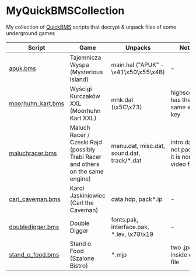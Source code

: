 # MyQuickBMSCollection
My collection of [QuickBMS](https://aluigi.altervista.org/quickbms.htm) scripts that decrypt &amp; unpack files of some underground games

| Script | Game | Unpacks | Notes
| -- | -- | -- | -- |
| [apuk.bms](apuk.bms) | Tajemnicza Wyspa (Mysterious Island) | main.hal ("APUK" - \x41\x50\x55\x4B) | - |
| [moorhuhn_kart.bms](moorhuhn_kart.bms) | Wyścigi Kurczaków XXL (Moorhuhn Kart XXL) | mhk.dat (\x5C\x73) | highscor.dat has the same xor key |
| [maluchracer.bms](maluchracer.bms) | Maluch Racer / Czeski Rajd (possibly Trabi Racer and others on the same engine) | menu.dat, misc.dat, sound.dat, track/\*.dat | intro.dat is not packed, it is normal video file.
| [carl_caveman.bms](carl_caveman.bms) | Karol Jaskiniowiec (Carl the Caveman) | data.hdp, pack\*.lp | - |
| [doubledigger.bms](doubledigger.bms) | Double Digger | fonts.pak, interface.pak, \*.lev, \x78\x19 | - |
| [stand_o_food.bms](stand_o_food.bms) | Stand o Food (Szalone Bistro) | \*.mjp | two .jpg inside each file |
